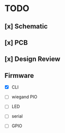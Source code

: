 # TODO

## [x] Schematic
## [x] PCB
## [x] Design Review

## Firmware
   - [x] CLI
   - [ ] wiegand PIO
   - [ ] LED
   - [ ] serial
   - [ ] GPIO

